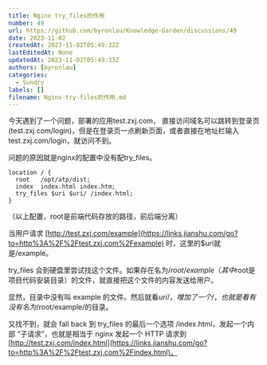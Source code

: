 ```yaml
---
title: Nginx try_files的作用
number: 49
url: https://github.com/byronlau/Knowledge-Garden/discussions/49
date: 2023-11-02
createdAt: 2023-11-02T05:49:32Z
lastEditedAt: None
updatedAt: 2023-11-02T05:49:33Z
authors: [byronlau]
categories: 
  - Sundry
labels: []
filename: Nginx-try-files的作用.md
---
```


今天遇到了一个问题，部署的应用test.zxj.com， 直接访问域名可以跳转到登录页(test.zxj.com/login)，但是在登录页一点刷新页面，或者直接在地址栏输入test.zxj.com/login，就访问不到。

问题的原因就是nginx的配置中没有配try_files。
``` nginx
location / {  
  root   /opt/atp/dist;  
  index  index.html index.htm;  
  try_files $uri $uri/ /index.html;
}
```
<!-- more -->
（以上配置，root是前端代码存放的路径，前后端分离）


 当用户请求 [http://test.zxj.com/example](https://links.jianshu.com/go?to=http%3A%2F%2Ftest.zxj.com%2Fexample) 时，这里的$uri就是/example。

 try_files 会到硬盘里尝试找这个文件。如果存在名为/$root/example（其中$root是项目代码安装目录）的文件，就直接把这个文件的内容发送给用户。

显然，目录中没有叫 example 的文件。然后就看$uri/，增加了一个 /，也就是看有没有名为/$root/example/的目录。

又找不到，就会 fall back 到 try_files 的最后一个选项 /index.html，发起一个内部 “子请求”，也就是相当于 nginx 发起一个 HTTP 请求到 [http://test.zxj.com/index.html](https://links.jianshu.com/go?to=http%3A%2F%2Ftest.zxj.com%2Findex.html)。
<script src="https://giscus.app/client.js"
    data-repo="byronlau/Knowledge-Garden"
    data-repo-id="R_kgDOKkfaDQ"
    data-mapping="number"
    data-term="49"
    data-reactions-enabled="1"
    data-emit-metadata="0"
    data-input-position="bottom"
    data-theme="light"
    data-lang="zh-CN"
    crossorigin="anonymous"
    async>
</script>
        